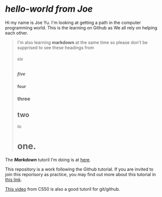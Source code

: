 # _hello-world from Joe_

Hi my name is Joe Yu. I'm looking at getting a path in the computer programming world. This is the learning on Github as We all rely on helping each other.

>I'm also learning **markdown** at the same time so please don't be supprised to see these headings from 
>
>###### six 
>##### five
>#### four
>### three
>## two
>_to_
># one.

The **_Markdown_** tutoril I'm doing is at [here](https://www.markdowntutorial.com/lesson/1/).


This repository is a work following the Github tutorial. If you are invited to join this reporisory as practice, you may find out more about this tutorial in [this link](https://docs.github.com/en/get-started/quickstart/hello-world).

[This video](https://www.youtube.com/watch?v=NcoBAfJ6l2Q&t=1021s) from CS50 is also a good tutoril for git/github.
